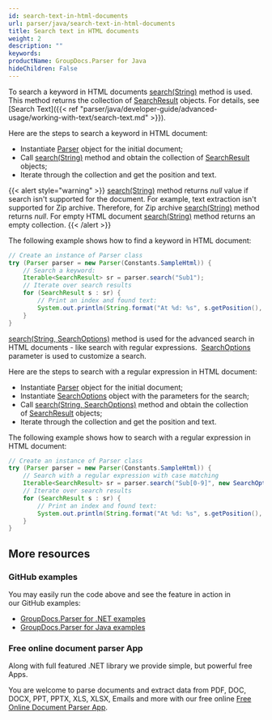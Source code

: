 ```yaml
---
id: search-text-in-html-documents
url: parser/java/search-text-in-html-documents
title: Search text in HTML documents
weight: 2
description: ""
keywords: 
productName: GroupDocs.Parser for Java
hideChildren: False
---
```

To search a keyword in HTML documents [search(String)](https://apireference.groupdocs.com/java/parser/com.groupdocs.parser/Parser#search(java.lang.String)) method is used. This method returns the collection of [SearchResult](https://apireference.groupdocs.com/java/parser/com.groupdocs.parser.data/SearchResult) objects. For details, see [Search Text]({{< ref "parser/java/developer-guide/advanced-usage/working-with-text/search-text.md" >}}).

Here are the steps to search a keyword in HTML document:

*   Instantiate [Parser](https://apireference.groupdocs.com/java/parser/com.groupdocs.parser/Parser) object for the initial document;
*   Call [search(String)](https://apireference.groupdocs.com/java/parser/com.groupdocs.parser/Parser#search(java.lang.String)) method and obtain the collection of [SearchResult](https://apireference.groupdocs.com/java/parser/com.groupdocs.parser.data/SearchResult) objects;
*   Iterate through the collection and get the position and text.

{{< alert style="warning" >}}
[search(String)](https://apireference.groupdocs.com/java/parser/com.groupdocs.parser/Parser#search(java.lang.String)) method returns *null* value if search isn't supported for the document. For example, text extraction isn't supported for Zip archive. Therefore, for Zip archive [search(String)](https://apireference.groupdocs.com/java/parser/com.groupdocs.parser/Parser#search(java.lang.String)) method returns *null*. For empty HTML document [search(String)](https://apireference.groupdocs.com/java/parser/com.groupdocs.parser/Parser#search(java.lang.String)) method returns an empty collection.
{{< /alert >}}

The following example shows how to find a keyword in HTML document:

```java
// Create an instance of Parser class
try (Parser parser = new Parser(Constants.SampleHtml)) {
    // Search a keyword:
    Iterable<SearchResult> sr = parser.search("Sub1");
    // Iterate over search results
    for (SearchResult s : sr) {
        // Print an index and found text:
        System.out.println(String.format("At %d: %s", s.getPosition(), s.getText()));
    }
}
```

[search(String, SearchOptions)](https://apireference.groupdocs.com/java/parser/com.groupdocs.parser/Parser#search(java.lang.String,%20com.groupdocs.parser.options.SearchOptions)) method is used for the advanced search in HTML documents - like search with regular expressions.  [SearchOptions](https://apireference.groupdocs.com/java/parser/com.groupdocs.parser.options/SearchOptions) parameter is used to customize a search.

Here are the steps to search with a regular expression in HTML document:

*   Instantiate [Parser](https://apireference.groupdocs.com/java/parser/com.groupdocs.parser/Parser) object for the initial document;
*   Instantiate [SearchOptions](https://apireference.groupdocs.com/java/parser/com.groupdocs.parser.options/SearchOptions) object with the parameters for the search;
*   Call [search(String, SearchOptions)](https://apireference.groupdocs.com/java/parser/com.groupdocs.parser/Parser#search(java.lang.String,%20com.groupdocs.parser.options.SearchOptions)) method and obtain the collection of [SearchResult](https://apireference.groupdocs.com/java/parser/com.groupdocs.parser.data/SearchResult) objects;
*   Iterate through the collection and get the position and text.

The following example shows how to search with a regular expression in HTML document:

```java
// Create an instance of Parser class
try (Parser parser = new Parser(Constants.SampleHtml)) {
    // Search with a regular expression with case matching
    Iterable<SearchResult> sr = parser.search("Sub[0-9]", new SearchOptions(true, false, true));
    // Iterate over search results
    for (SearchResult s : sr) {
        // Print an index and found text:
        System.out.println(String.format("At %d: %s", s.getPosition(), s.getText()));
    }
}
```

## More resources

### GitHub examples

You may easily run the code above and see the feature in action in our GitHub examples:

*   [GroupDocs.Parser for .NET examples](https://github.com/groupdocs-parser/GroupDocs.Parser-for-.NET)    
*   [GroupDocs.Parser for Java examples](https://github.com/groupdocs-parser/GroupDocs.Parser-for-Java)    

### Free online document parser App

Along with full featured .NET library we provide simple, but powerful free Apps.

You are welcome to parse documents and extract data from PDF, DOC, DOCX, PPT, PPTX, XLS, XLSX, Emails and more with our free online [Free Online Document Parser App](https://products.groupdocs.app/parser).